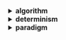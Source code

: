 <details>
  <summary><strong>algorithm</strong></summary><br>
  
a process or set of rules to be followed in calculations or other problem-solving operations, especially by a computer.
</details>
<details>
  <summary><strong>determinism</strong></summary><br>

determinism is the philosophical belief that **all events are determined completely by previously existing causes**. the opposite of determinism is some kind of indeterminism (otherwise called nondeterminism) or randomness. determinism is often contrasted with free will.

### in computer science

determinism in computer science means, if we have a computing device and a state the device is in. **if for every such state, by a given input, there is at most one state that can follow, then the device is called deterministic. if there are two or more states that can follow, then the device is non-deterministic**. note that non-determinism doesn't mean we don't know which states can follow but that they be multiple.

also, randomness and non-determinism are two separate notions in computer science. randomness means that given a state, the next state depends upon the result of a random draw from some "set", like a coin toss.

a **deterministic algorithm** is an algorithm which, **given a particular input, will always produce the same output**, with the underlying machine always passing through the same sequence of states. but in case of **non-deterministic algorithm**, for the same input, the algorithm may produce different output in different runs.

### resources and further reading

- [determinism](https://en.wikipedia.org/wiki/Determinism)
- [deterministic algorithm](https://en.wikipedia.org/wiki/Deterministic_algorithm)
- [meaning of deterministic and non deterministic in computer-science](https://www.quora.com/What-is-the-meaning-of-deterministic-and-non-deterministic-in-computer-science)
- [what is determinism in computer science](https://cs.stackexchange.com/questions/38152/what-is-determinism-in-computer-science)
- [differences and relationships between randomized and nondeterministic algorithms](https://cs.stackexchange.com/questions/5008/differences-and-relationships-between-randomized-and-nondeterministic-algorithms)

</details>
<details>
  <summary><strong>paradigm</strong></summary><br>

a paradigm is a set of rules and regulations that does two things:
1. it establishes and defines boundaries; and
2. it tells you how to behave inside those boundaries to be successful.

words that represent subsets of the paradigm concept: theory, model, methodology, principles, standards, protocol, routines, assumptions, conventions, patterns, habits, common sense, conventional wisdom, mind-set, values, frames of reference, traditions, customs, prejudices, idealogy, inhibitions, superstitions, rituals, compulsions, addictions, doctrine, dogma.

words like culture, organization, worldview, business, education did not appear because they are forests of paradigms.

*Discovering the Future: The Business of Paradigms, Joel Arthur Barker*
</details>
